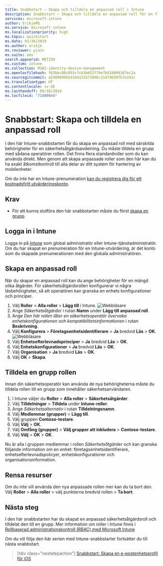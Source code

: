 ```yaml
---
title: Snabbstart – Skapa och tilldela en anpassad roll i Intune
description: Snabbstart – Skapa och tilldela en anpassad roll för en fjärrenhetshanterare.
services: microsoft-intune
author: ErikjeMS
ms.service: microsoft-intune
ms.localizationpriority: high
ms.topic: quickstart
ms.date: 03/26/2019
ms.author: erikje
ms.reviewer: pjain
ms.suite: ems
search.appverid: MET150
ms.custom: intune
ms.collection: M365-identity-device-management
ms.openlocfilehash: f63bbc80c055cfcb3bd52f79e7b810094107ec2a
ms.sourcegitcommit: d2989b9992d10d133573d9bc31479659fb7e242c
ms.translationtype: HT
ms.contentlocale: sv-SE
ms.lasthandoff: 09/18/2019
ms.locfileid: "71080044"
---
```

# <a name="quickstart-create-and-assign-a-custom-role"></a>Snabbstart: Skapa och tilldela en anpassad roll

I den här Intune-snabbstarten får du skapa en anpassad roll med särskilda behörigheter för en säkerhetsåtgärdsavdelning. Du måste tilldela en grupp med sådana operatörer rollen. Det finns flera standardroller som du kan använda direkt. Men genom att skapa anpassade roller som den här kan du ha exakt åtkomstkontroll till alla delar av ditt system för hantering av mobilenheter.

Om du inte har en Intune-prenumeration [kan du registrera dig för ett kostnadsfritt utvärderingskonto](free-trial-sign-up.md).

## <a name="prerequisites"></a>Krav

- För att kunna slutföra den här snabbstarten måste du först [skapa en grupp](quickstart-create-group.md).

## <a name="sign-in-to-intune"></a>Logga in i Intune

Logga in på [Intune](https://aka.ms/intuneportal) som global administratör eller Intune-tjänstadministratör. Om du har skapat en prenumeration för en Intune-utvärdering, är det konto som du skapade prenumerationen med den globala administratören.

## <a name="create-a-custom-role"></a>Skapa en anpassad roll

När du skapar en anpassad roll kan du ange behörigheter för en mängd olika åtgärder. För säkerhetsåtgärdsrollen konfigurerar vi några läsbehörigheter, så att operatören kan granska en enhets konfigurationer och principer.

1. Välj **Roller** > **Alla roller** > **Lägg till** i Intune.
![Webbläsare](media/quickstart-create-custom-role/add-custom-role.png)
2. Ange *Säkerhetsåtgärder* i rutan **Namn** under **Lägg till anpassad roll**.
3. Ange *Den här rollen låter en säkerhetsoperatör övervaka enhetskonfigurationen och kompatibilitetsinformationen* i rutan **Beskrivning**.
4. Välj **Konfigurera** > **Företagsenhetsidentifierare** > **Ja** bredvid **Läs** > **OK**.
![Webbläsare](media/quickstart-create-custom-role/corp-device-id-read.png)
5. Välj **Enhetsefterlevnadsprinciper** > **Ja** bredvid **Läs** > **OK**.
6. Välj **Enhetskonfigurationer** > **Ja** bredvid **Läs** > **OK**.
7. Välj **Organisation** > **Ja** bredvid **Läs** > **OK**.
8. Välj **OK** > **Skapa**.

## <a name="assign-the-role-to-a-group"></a>Tilldela en grupp rollen

Innan din säkerhetsoperatör kan använda de nya behörigheterna måste du tilldela rollen till en grupp som innehåller säkerhetsanvändaren.

1. I Intune väljer du **Roller** > **Alla roller** > **Säkerhetsåtgärder**.
2. Välj **Tilldelningar** > **Tilldela** under **Intune-roller**.
3. Ange *Säkerhetsalternativ* i rutan **Tilldelningsnamn**.
4. Välj **Medlemmar (grupper)**  > **Lägg till**.
5. Välj gruppen **Contoso-testare**.
6. Välj **Välj** > **OK**.
7. Välj **Omfång (grupper)**  > **Välj grupper att inkludera** > **Contoso-testare**.
8. Välj **Välj** > **OK** > **OK**.

Nu är alla i gruppen medlemmar i rollen *Säkerhetsåtgärder* och kan granska följande information om en enhet: företagsenhetsidentifierare, enhetsefterlevnadspolicyer, enhetskonfigurationer och organisationsinformation.

## <a name="clean-up-resources"></a>Rensa resurser

Om du inte vill använda den nya anpassade rollen mer kan du ta bort den. Välj **Roller** > **Alla roller** > välj punkterna bredvid rollen > **Ta bort**.

## <a name="next-steps"></a>Nästa steg

I den här snabbstarten har du skapat en anpassad säkerhetsåtgärdsroll och tilldelat den till en grupp. Mer information om roller i Intune finns i [Rollbaserad administrationskontroll (RBAC) med Microsoft Intune](role-based-access-control.md)

Om du vill följa den här serien med Intune-snabbstarter fortsätter du till nästa snabbstart.

> [!div class="nextstepaction"]
> [Snabbstart: Skapa en e-postenhetsprofil för iOS](quickstart-email-profile.md)
